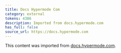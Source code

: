 ```yaml
---
title: Docs Hypermode Com
category: external
tokens: 4386
description: Imported from docs.hypermode.com
has_full: false
source_url: https://docs.hypermode.com
---
```


This content was imported from [docs.hypermode.com](https://docs.hypermode.com).
